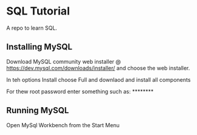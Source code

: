 
# SQL Tutorial

A repo to learn SQL.

## Installing MySQL

Download MySQL community web installer @ <https://dev.mysql.com/downloads/installer/> and choose the web installer.

In teh options Install choose Full and downlaod and install all components

For thew root password enter something such as: ********

## Running MySQL

Open MySql Workbench from the Start Menu



